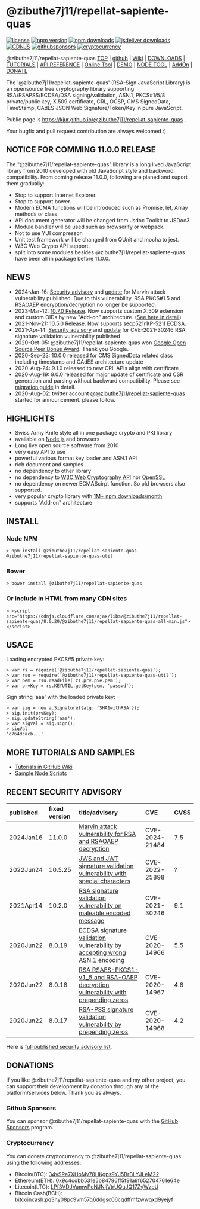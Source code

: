 @zibuthe7j11/repellat-sapiente-quas
=========

[![license](https://img.shields.io/badge/license-MIT-green.svg?style=flat)](https://github.com/zibuthe7j11/repellat-sapiente-quas/blob/master/LICENSE.txt)
[![npm version](https://badge.fury.io/js/@zibuthe7j11/repellat-sapiente-quas.svg)](https://badge.fury.io/js/@zibuthe7j11/repellat-sapiente-quas)
[![npm downloads](https://img.shields.io/npm/dm/@zibuthe7j11/repellat-sapiente-quas.svg)](https://www.npmjs.com/package/@zibuthe7j11/repellat-sapiente-quas)
[![jsdeliver downloads](https://data.jsdelivr.com/v1/package/npm/@zibuthe7j11/repellat-sapiente-quas/badge)](https://www.jsdelivr.com/package/npm/@zibuthe7j11/repellat-sapiente-quas)
[![CDNJS](https://img.shields.io/cdnjs/v/@zibuthe7j11/repellat-sapiente-quas.svg)](https://cdnjs.com/libraries/@zibuthe7j11/repellat-sapiente-quas)
[![githubsponsors](https://img.shields.io/badge/github-donate-yellow.svg)](https://github.com/sponsors/kjur)
[![cryptocurrency](https://img.shields.io/badge/crypto-donate-yellow.svg)](https://github.com/zibuthe7j11/repellat-sapiente-quas#cryptocurrency)

@zibuthe7j11/repellat-sapiente-quas [TOP](https://kjur.github.io/@zibuthe7j11/repellat-sapiente-quas/) | [github](https://github.com/zibuthe7j11/repellat-sapiente-quas) | [Wiki](https://github.com/zibuthe7j11/repellat-sapiente-quas/wiki) | [DOWNLOADS](https://github.com/zibuthe7j11/repellat-sapiente-quas/releases) | [TUTORIALS](https://github.com/zibuthe7j11/repellat-sapiente-quas/wiki#programming-tutorial) | [API REFERENCE](https://kjur.github.io/@zibuthe7j11/repellat-sapiente-quas/api/) | [Online Tool](https://github.com/zibuthe7j11/repellat-sapiente-quas/wiki/@zibuthe7j11/repellat-sapiente-quas-Online-Tools) | [DEMO](https://github.com/zibuthe7j11/repellat-sapiente-quas/wiki/@zibuthe7j11/repellat-sapiente-quas-Demo) | [NODE TOOL](https://github.com/zibuthe7j11/repellat-sapiente-quas/wiki/Sample-Node-Tool-List) | [AddOn](https://github.com/zibuthe7j11/repellat-sapiente-quas/wiki/@zibuthe7j11/repellat-sapiente-quas-Add-On) | [DONATE](https://github.com/zibuthe7j11/repellat-sapiente-quas#donations)

The '@zibuthe7j11/repellat-sapiente-quas' (RSA-Sign JavaScript Library) is an opensource free cryptography library supporting RSA/RSAPSS/ECDSA/DSA signing/validation, ASN.1, PKCS#1/5/8 private/public key, X.509 certificate, CRL, OCSP, CMS SignedData, TimeStamp, CAdES JSON Web Signature/Token/Key in pure JavaScript.

Public page is https://kjur.github.io/@zibuthe7j11/repellat-sapiente-quas .

Your bugfix and pull request contribution are always welcomed :)

NOTICE FOR COMMING 11.0.0 RELEASE
---------------------------------
The "@zibuthe7j11/repellat-sapiente-quas" library is a long lived JavaScript library from 2010 developed with old JavaScript style and backword compatibility. From coming release 11.0.0, following are planed and suport them gradually:
- Stop to support Internet Explorer.
- Stop to support bower.
- Modern ECMA functions will be introduced such as Promise, let, Array methods or class.
- API document generator will be changed from Jsdoc Toolkit to JSDoc3.
- Module bandler will be used such as browserify or webpack.
- Not to use YUI compressor.
- Unit test framework will be changed from QUnit and mocha to jest.
- W3C Web Crypto API support.
- split into some modules besides @zibuthe7j11/repellat-sapiente-quas have been all in package before 11.0.0.

NEWS
----
- 2024-Jan-16: [Security advisory](https://github.com/zibuthe7j11/repellat-sapiente-quas/security/advisories/GHSA-rh63-9qcf-83gf) and [update](https://github.com/zibuthe7j11/repellat-sapiente-quas/releases/tag/11.0.0) for Marvin attack vulnerability published. Due to this vulnerability, RSA PKCS#1.5 and RSAOAEP encryption/decryption no longer be supported.
- 2023-Mar-12: [10.7.0 Release](https://github.com/zibuthe7j11/repellat-sapiente-quas/releases/tag/10.7.0). Now supports custom X.509 extension and custom OIDs by new "Add-on" architecture. ([See here in detail](https://github.com/zibuthe7j11/repellat-sapiente-quas/wiki/@zibuthe7j11/repellat-sapiente-quas-Add-On2))
- 2021-Nov-21: [10.5.0 Release](https://github.com/zibuthe7j11/repellat-sapiente-quas/releases/tag/10.5.0). Now supports secp521r1(P-521) ECDSA.
- 2021-Apr-14: [Security advisory](https://github.com/zibuthe7j11/repellat-sapiente-quas/security/advisories/GHSA-27fj-mc8w-j9wg) and [update](https://github.com/zibuthe7j11/repellat-sapiente-quas/releases/tag/10.2.0) for CVE-2021-30246 RSA signature validation vulnerability published
- 2020-Oct-05: @zibuthe7j11/repellat-sapiente-quas won [Google Open Source Peer Bonus Award](https://opensource.googleblog.com/2020/10/announcing-latest-google-open-source.html). Thank you Google.
- 2020-Sep-23: 10.0.0 released for CMS SignedData related class including timestamp and CAdES architecture update
- 2020-Aug-24: 9.1.0 released to new CRL APIs align with certificate
- 2020-Aug-19: 9.0.0 released for major update of certificate and CSR generation and parsing without backward compatibility. Please see [migration guide](https://github.com/zibuthe7j11/repellat-sapiente-quas/wiki/NOTE-@zibuthe7j11/repellat-sapiente-quas-8.0.x-to-9.0.0-Certificate-and-CSR-API-migration-guide) in detail.
- 2020-Aug-02: twitter account [@@zibuthe7j11/repellat-sapiente-quas](https://twitter.com/@zibuthe7j11/repellat-sapiente-quas) started for announcement. please follow.

HIGHLIGHTS
----------
- Swiss Army Knife style all in one package crypto and PKI library
- available on [Node.js](https://www.npmjs.com/package/@zibuthe7j11/repellat-sapiente-quas) and browsers
- Long live open source software from 2010
- very easy API to use
- powerful various format key loader and ASN.1 API
- rich document and samples
- no dependency to other library
- no dependency to [W3C Web Cryptography API](https://www.w3.org/TR/WebCryptoAPI/) nor [OpenSSL](https://www.openssl.org/)
- no dependency on newer ECMAScirpt function. So old browsers also supported. 
- very popular crypto library with [1M+ npm downloads/month](https://npm-stat.com/charts.html?package=@zibuthe7j11/repellat-sapiente-quas&from=2016-05-01&to=2023-04-20)
- supports "Add-on" architecture

INSTALL
-------
### Node NPM
    > npm install @zibuthe7j11/repellat-sapiente-quas @zibuthe7j11/repellat-sapiente-quas-util
### Bower
    > bower install @zibuthe7j11/repellat-sapiente-quas
### Or include in HTML from many CDN sites
    > <script src="https://cdnjs.cloudflare.com/ajax/libs/@zibuthe7j11/repellat-sapiente-quas/8.0.20/@zibuthe7j11/repellat-sapiente-quas-all-min.js"></script>

USAGE
-----

Loading encrypted PKCS#5 private key:

    > var rs = require('@zibuthe7j11/repellat-sapiente-quas');
    > var rsu = require('@zibuthe7j11/repellat-sapiente-quas-util');
    > var pem = rsu.readFile('z1.prv.p5e.pem');
    > var prvKey = rs.KEYUTIL.getKey(pem, 'passwd');

Sign string 'aaa' with the loaded private key:

    > var sig = new a.Signature({alg: 'SHA1withRSA'});
    > sig.init(prvKey);
    > sig.updateString('aaa');
    > var sigVal = sig.sign();
    > sigVal
    'd764dcacb...'

MORE TUTORIALS AND SAMPLES
--------------------------
- [Tutorials in GitHub Wiki](https://github.com/zibuthe7j11/repellat-sapiente-quas/wiki)
- [Sample Node Scripts](https://github.com/zibuthe7j11/repellat-sapiente-quas/tree/master/sample_node)

## RECENT SECURITY ADVISORY

|published|fixed version|title/advisory|CVE|CVSS|
|:---|:---|:---|:---|:---|
|2024Jan16|11.0.0|[Marvin attack vulnerability for RSA and RSAOAEP decryption](https://github.com/zibuthe7j11/repellat-sapiente-quas/security/advisories/GHSA-rh63-9qcf-83gf)|CVE-2024-21484|7.5|
|2022Jun24|10.5.25|[JWS and JWT signature validation vulnerability with special characters](https://github.com/zibuthe7j11/repellat-sapiente-quas/security/advisories/GHSA-3fvg-4v2m-98jf)|CVE-2022-25898|?|
|2021Apr14|10.2.0|[RSA signature validation vulnerability on maleable encoded message](https://github.com/zibuthe7j11/repellat-sapiente-quas/security/advisories/GHSA-27fj-mc8w-j9wg)|CVE-2021-30246|9.1|
|2020Jun22|8.0.19|[ECDSA signature validation vulnerability by accepting wrong ASN.1 encoding](https://github.com/zibuthe7j11/repellat-sapiente-quas/security/advisories/GHSA-p8c3-7rj8-q963)|CVE-2020-14966|5.5|
|2020Jun22|8.0.18|[RSA RSAES-PKCS1-v1_5 and RSA-OAEP decryption vulnerability with prepending zeros](https://github.com/zibuthe7j11/repellat-sapiente-quas/security/advisories/GHSA-xxxq-chmp-67g4)|CVE-2020-14967|4.8|
|2020Jun22|8.0.17|[RSA-PSS signature validation vulnerability by prepending zeros](https://github.com/zibuthe7j11/repellat-sapiente-quas/security/advisories/GHSA-q3gh-5r98-j4h3)|CVE-2020-14968|4.2|

Here is [full published security advisory list](https://github.com/zibuthe7j11/repellat-sapiente-quas/security/advisories?state=published).

## DONATIONS

If you like @zibuthe7j11/repellat-sapiente-quas and my other project, you can support their development by donation through any of the platform/services below. Thank you as always.

### Github Sponsors
You can sponsor @zibuthe7j11/repellat-sapiente-quas with the [GitHub Sponsors](https://github.com/sponsors/kjur) program.

### Cryptocurrency
You can donate cryptocurrency to @zibuthe7j11/repellat-sapiente-quas using the following addresses:
- Bitcoin(BTC): [34vSRe7XHoMy78HKgps9YJ5BrBLYJLeM22](https://en.cryptobadges.io/donate/34vSRe7XHoMy78HKgps9YJ5BrBLYJLeM22)
- Ethereum(ETH): [0x9c4cdbb531e5b84796ff5f91a9f652704761e64e](https://en.cryptobadges.io/donate/0x9c4cdbb531e5b84796ff5f91a9f652704761e64e)
- Litecoin(LTC): [LPf3VDJVamwPcNJNjjVtrUQuJQ17ZyWzeU](https://en.cryptobadges.io/donate/LPf3VDJVamwPcNJNjjVtrUQuJQ17ZyWzeU)
- Bitcoin Cash(BCH): bitcoincash:pq3hy08pc9vm57q6ddgsc06cqdffmfzwwqxd9yejyf


